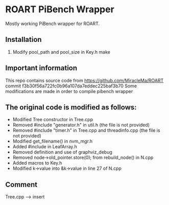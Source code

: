 # ROART PiBench Wrapper

Mostly working PiBench wrapper for ROART.

## Installation
1. Modify pool_path and pool_size in Key.h
make


## Important information
This repo contains source code from https://github.com/MiracleMa/ROART 
commit f3b30f56a722fc0b96a107da7eddec225baf3b70
Some modifications are made in order to compile pibench wrapper

## The original code is modified as follows:
* Modified Tree constructor in Tree.cpp
* Removed #include "generator.h" in util.h (the file is not provided)
* Removed #include "timer.h" in Tree.cpp and threadinfo.cpp (the file is not provided)
* Modified get_filename() in nvm_mgr.h
* Added #include <map> in LeafArray.h
* Removed definition and use of graphviz_debug 
* Removed node->old_pointer.store(0); from rebuild_node() in N.cpp
* Added macros to Key.h
* Modified k->value into &k->value in line 27 of N.cpp

## Comment
Tree.cpp --> insert